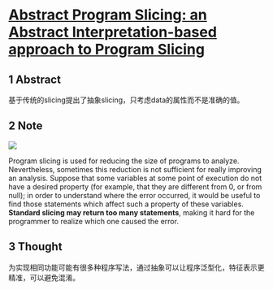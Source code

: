 # [Abstract Program Slicing: an Abstract Interpretation-based approach to Program Slicing](https://arxiv.org/pdf/1605.05104.pdf)

## 1 Abstract

基于传统的slicing提出了抽象slicing，只考虑data的属性而不是准确的值。

## 2 Note

![](https://i.loli.net/2019/09/25/3MmwcfkxKHuPYQB.png)

Program slicing is used for reducing the size of programs to analyze. Nevertheless, sometimes this reduction is not sufficient for really improving an analysis. Suppose that some variables at some point of execution do not have a desired property (for example, that they are different from 0, or from null); in order to understand where the error occurred, it would be useful to find those statements which affect such a property of these variables. **Standard slicing may return too many statements**, making it hard for the programmer to realize which one caused the error.

## 3 Thought

为实现相同功能可能有很多种程序写法，通过抽象可以让程序泛型化，特征表示更精准，可以避免混淆。